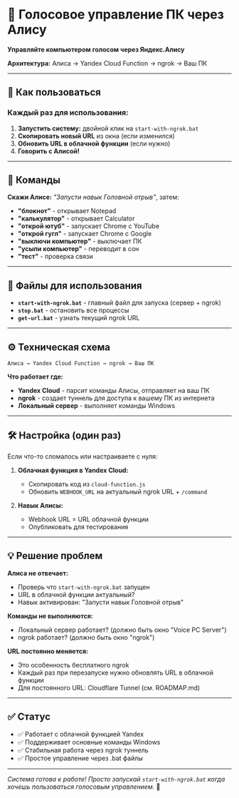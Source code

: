 # 🎤 Голосовое управление ПК через Алису

**Управляйте компьютером голосом через Яндекс.Алису**

**Архитектура:** Алиса → Yandex Cloud Function → ngrok → Ваш ПК

---

## 🚀 Как пользоваться

### **Каждый раз для использования:**

1. **Запустить систему:** двойной клик на `start-with-ngrok.bat`
2. **Скопировать новый URL** из окна (если изменился)
3. **Обновить URL в облачной функции** (если нужно)
4. **Говорить с Алисой!**

---

## 🎯 Команды

**Скажи Алисе:** *"Запусти навык Головной отрыв"*, затем:

- **"блокнот"** - открывает Notepad
- **"калькулятор"** - открывает Calculator  
- **"открой ютуб"** - запускает Chrome с YouTube
- **"открой гугл"** - запускает Chrome с Google
- **"выключи компьютер"** - выключает ПК
- **"усыпи компьютер"** - переводит в сон
- **"тест"** - проверка связи

---

## 📁 Файлы для использования

- **`start-with-ngrok.bat`** - главный файл для запуска (сервер + ngrok)
- **`stop.bat`** - остановить все процессы
- **`get-url.bat`** - узнать текущий ngrok URL

---

## ⚙️ Техническая схема

```
Алиса → Yandex Cloud Function → ngrok → Ваш ПК
```

**Что работает где:**
- **Yandex Cloud** - парсит команды Алисы, отправляет на ваш ПК
- **ngrok** - создает туннель для доступа к вашему ПК из интернета
- **Локальный сервер** - выполняет команды Windows

---

## 🛠 Настройка (один раз)

Если что-то сломалось или настраиваете с нуля:

1. **Облачная функция в Yandex Cloud:**
   - Скопировать код из `cloud-function.js`
   - Обновить `WEBHOOK_URL` на актуальный ngrok URL + `/command`

2. **Навык Алисы:**
   - Webhook URL = URL облачной функции
   - Опубликовать для тестирования

---

## 💡 Решение проблем

**Алиса не отвечает:**
- Проверь что `start-with-ngrok.bat` запущен
- URL в облачной функции актуальный?
- Навык активирован: "Запусти навык Головной отрыв"

**Команды не выполняются:**
- Локальный сервер работает? (должно быть окно "Voice PC Server")
- ngrok работает? (должно быть окно "ngrok")

**URL постоянно меняется:**
- Это особенность бесплатного ngrok
- Каждый раз при перезапуске нужно обновлять URL в облачной функции
- Для постоянного URL: Cloudflare Tunnel (см. ROADMAP.md)

---

## ✅ Статус

- ✅ Работает с облачной функцией Yandex
- ✅ Поддерживает основные команды Windows
- ✅ Стабильная работа через ngrok туннель
- ✅ Простое управление через .bat файлы

---

*Система готова к работе! Просто запускай `start-with-ngrok.bat` когда хочешь пользоваться голосовым управлением.* 🎉